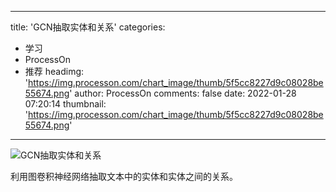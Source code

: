 
---
title: 'GCN抽取实体和关系'
categories: 
 - 学习
 - ProcessOn
 - 推荐
headimg: 'https://img.processon.com/chart_image/thumb/5f5cc8227d9c08028be55674.png'
author: ProcessOn
comments: false
date: 2022-01-28 07:20:14
thumbnail: 'https://img.processon.com/chart_image/thumb/5f5cc8227d9c08028be55674.png'
---

<div>   
<img class="thumb" alt="GCN抽取实体和关系" src="https://img.processon.com/chart_image/thumb/5f5cc8227d9c08028be55674.png" referrerpolicy="no-referrer">
<p>利用图卷积神经网络抽取文本中的实体和实体之间的关系。</p>  
</div>
            